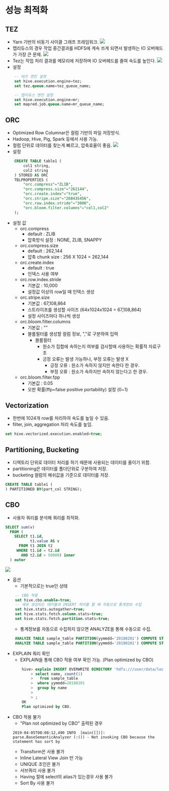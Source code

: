 # 성능 최적화
## TEZ
* Yarn 기반의 비동기 사이클 그래프 프레임워크.
![](https://2xbbhjxc6wk3v21p62t8n4d4-wpengine.netdna-ssl.com/wp-content/uploads/2016/03/H1H2Tez-1024x538.png)
* 맵리듀스의 경우 작업 중간결과를 HDFS에 계속 쓰게 되면서 발생하는 IO 오버헤드가 가장 큰 문제.
![](https://tez.apache.org/images/PigHiveQueryOnMR.png)
* Tez는 작업 처리 결과를 메모리에 저장하며 IO 오버헤드를 줄여 속도를 높인다.
![](https://tez.apache.org/images/PigHiveQueryOnTez.png)
* 설정
```SQL
    -- 테즈 엔진 설정 
    set hive.execution.engine=tez;
    set tez.queue.name=tez_queue_name;

    -- 맵리듀스 엔진 설정 
    set hive.execution.engine=mr;
    set mapred.job.queue.name=mr_queue_name;
```

## ORC
* Optimized Row Columnar은 컬럼 기반의 파일 저장방식.
* Hadoop, Hive, Pig, Spark 등에서 사용 가능.
* 컬럼 단위로 데이터를 찾는게 빠르고, 압축효율이 좋음.
![](https://image.slidesharecdn.com/w-1205p-230a-radhakrishnanv3-140617155040-phpapp02/95/hive-and-apache-tez-benchmarked-at-yahoo-scale-21-638.jpg?cb=1403020414)
* 설정
```SQL
    CREATE TABLE table1 (
        col1 string,
        col2 string
    ) STORED AS ORC
    TBLPROPERTIES (
        "orc.compress"="ZLIB",  
        "orc.compress.size"="262144",
        "orc.create.index"="true",
        "orc.stripe.size"="268435456",
        "orc.row.index.stride"="3000",
        "orc.bloom.filter.columns"="col1,col2"
    );
```
* 설정 값
    * orc.compress
        * default : ZLIB
        * 압축방식 설정 : NONE, ZLIB, SNAPPY
    * orc.compress.size
        * default : 262,144
        * 압축 chunk size : 256 X 1024 = 262,144
    * orc.create.index
        * default : true
        * 인덱스 사용 여부
    * orc.row.index.stride
        * 기본값 : 10,000
        * 설정값 이상의 row일 때 인덱스 생성
    * orc.stripe.size
        * 기본값 : 67,108,864
        * 스트라이프를 생성할 사이즈 (64x1024x1024 = 67,108,864)
        * 설정 사이즈마다 하나씩 생성
    * orc.bloom.filter.columns
        * 기본값 : ""
        * 블룸필터를 생성할 컬럼 정보, ","로 구분하여 입력
            * 블룸필터
                * 원소가 집합에 속하는지 여부를 검사할때 사용하는 확률적 자료구조
                * 긍정 오류는 발생 가능하나, 부정 오류는 발생 X
                    * 긍정 오류 : 원소가 속하지 않지만 속한다 한 경우.
                    * 부정 오류 : 원소가 속하지만 속하지 않는다고 한 경우.
    * orc.bloom.filter.fpp
        * 기본값 : 0.05
        * 오판 확률(ffp=false positive portability) 설정 (0~1)


## Vectorization
* 한번에 1024개 row를 처리하여 속도를 높일 수 있음.
* filter, join, aggregation 처리 속도를 높임.
```SQL
set hive.vectorized.execution.enabled=true;
```

## Partitioning, Bucketing
* 디렉토리 단위로 데이터 처리를 하기 때문에 사용되는 데이터를 줄이기 위함.
* partitioning은 데이터를 폴더단위로 구분하여 저장.
* bucketing 컬럼의 해쉬값을 기준으로 데이터를 저장.
```SQL
CREATE TABLE table1 (
) PARTITIONED BY(part_col STRING);
```

## CBO
* 사용자 쿼리를 분석해 쿼리를 최적화.
```SQL
SELECT sum(v)
  FROM (
    SELECT t1.id,
           t1.value AS v
      FROM t1 JOIN t2
     WHERE t1.id = t2.id
       AND t2.id > 50000) inner
  ) outer
```
![](https://wikidocs.net/images/page/33619/CBO.png)
* 옵션
    * 기본적으로는 true인 상태
   ```SQL
    -- CBO 적용
    set hive.cbo.enable=true;
    -- 새로 생성되는 테이블과 INSERT 처리를 할 때 자동으로 통계정보 수집 
    set hive.stats.autogather=true;
    set hive.stats.fetch.column.stats=true;
    set hive.stats.fetch.partition.stats=true;
   ```
    * 통계정보를 자동으로 수집하지 않으면 ANALYZE을 통해 수동으로 수집.
   ```SQL
    ANALYZE TABLE sample_table PARTITION(yymmdd='20180201') COMPUTE STATISTICS for columns;
    ANALYZE TABLE sample_table PARTITION(yymmdd='20180201') COMPUTE STATISTICS; 
   ```
* EXPLAIN 쿼리 확인
    * EXPLAIN을 통해 CBO 적용 여부 확인 가능. (Plan optimized by CBO)
    ```SQL
        hive> explain INSERT OVERWRITE DIRECTORY 'hdfs:///user/data/location'
            > select name, count(1)
            >   from sample_table
            >  where yymmdd=20180201
            >  group by name
            >    
            > ;
        OK
        Plan optimized by CBO.    
    ```
* CBO 적용 불가
    * "Plan not optimized by CBO" 출력된 경우
    ```log
    2019-04-05T08:08:12,490 INFO  [main([])]: parse.BaseSemanticAnalyzer (:()) - Not invoking CBO because the statement has sort by
    ```
    * Transform은 사용 불가
    * Inline Lateral View Join 만 가능
    * UNIQUE 조인은 불가
    * 서브쿼리 사용 불가
    * Having 절에 select의 alias가 있는경우 사용 불가
    * Sort By 사용 불가